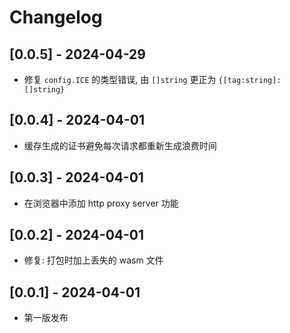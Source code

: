 # Changelog

## [0.0.5] - 2024-04-29

- 修复 `config.ICE` 的类型错误, 由 `[]string` 更正为 `{[tag:string]: []string}`

## [0.0.4] - 2024-04-01

- 缓存生成的证书避免每次请求都重新生成浪费时间

## [0.0.3] - 2024-04-01

- 在浏览器中添加 http proxy server 功能

## [0.0.2] - 2024-04-01

- 修复: 打包时加上丢失的 wasm 文件

## [0.0.1] - 2024-04-01

- 第一版发布
